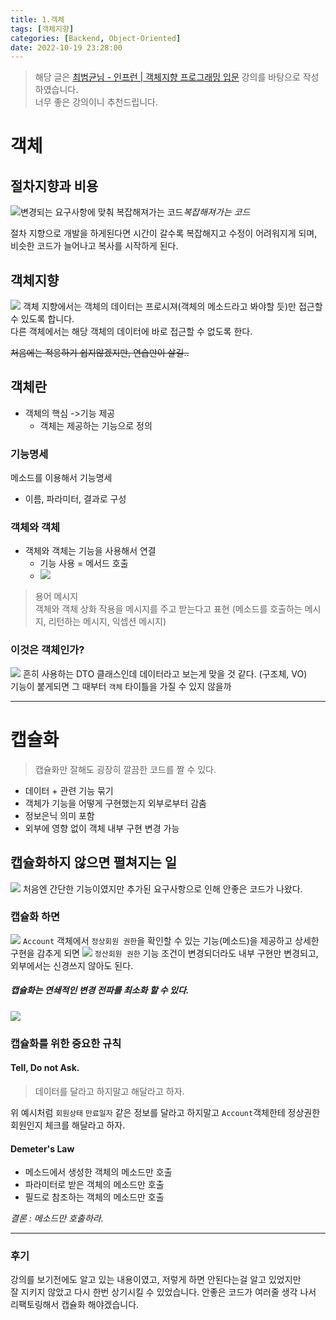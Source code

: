 ```yaml
---
title: 1.객체
tags: [객체지향]
categories: [Backend, Object-Oriented]
date: 2022-10-19 23:28:00
---
```


> 해당 글은 [최범균님 - 인프런 | 객체지향 프로그래밍 입문](https://www.inflearn.com/course/%EA%B0%9D%EC%B2%B4-%EC%A7%80%ED%96%A5-%ED%94%84%EB%A1%9C%EA%B7%B8%EB%9E%98%EB%B0%8D-%EC%9E%85%EB%AC%B8/dashboard) 강의를 바탕으로 작성하였습니다.   
> 너무 좋은 강의이니 추천드립니다.

# 객체
## 절차지향과 비용
![변경되는 요구사항에 맞춰 복잡해져가는 코드](/assets/img/Screen%20Shot%202022-10-19%20at%2023.27.02.png)_복잡해져가는 코드_

절차 지향으로 개발을 하게된다면 시간이 갈수록 복잡해지고 수정이 어려워지게 되며, 비슷한 코드가 늘어나고 복사를 시작하게 된다.

## 객체지향

![](/assets/img/Screen%20Shot%202022-10-19%20at%2023.31.40.png)
객체 지향에서는 객체의 데이터는 프로시져(객체의 메소드라고 봐야할 듯)만 접근할 수 있도록 합니다.   
다른 객체에서는 해당 객체의 데이터에 바로 접근할 수 없도록 한다.

~~처음에는 적응하기 쉽지않겠지만, 연습만이 살길..~~

## 객체란
- 객체의 핵심 ->기능 제공
	- 객체는 제공하는 기능으로 정의

### 기능명세
메소드를 이용해서 기능명세
- 이름, 파라미터, 결과로 구성

### 객체와 객체
- 객체와 객체는 기능을 사용해서 연결
	- 기능 사용 = 메서드 호출
	- ![](/assets/img/Screen%20Shot%202022-10-19%20at%2023.36.38.png)

> 용어 메시지   
> 객체와 객체 상화 작용을 메시지를 주고 받는다고 표현 (메소드를 호출하는 메시지, 리턴하는 메시지, 익셉션 메시지) 

### 이것은 객체인가?
![](/assets/img/Screen%20Shot%202022-10-19%20at%2023.38.58.png)
흔히 사용하는 DTO 클래스인데 데이터라고 보는게 맞을 것 같다. (구조체, VO)   
기능이 붙게되면 그 때부터 `객체` 타이틀을 가질 수 있지 않을까

---
# 캡슐화
> 캡슐화만 잘해도 굉장히 깔끔한 코드를 짤 수 있다.

- 데이터  + 관련 기능 묶기
- 객체가 기능을 어떻게 구현했는지 외부로부터 감춤
- 정보은닉 의미 포함
- 외부에 영향 없이 객체 내부 구현 변경 가능

## 캡슐화하지 않으면 펼쳐지는 일
![](Screen%20Shot%202022-10-19%20at%2023.43.34.png)
처음엔 간단한 기능이였지만 추가된 요구사항으로 인해 안좋은 코드가 나왔다.
### 캡슐화 하면
![](/assets/img/Screen%20Shot%202022-10-19%20at%2023.51.18.png)
`Account` 객체에서 `정상회원 권한`을 확인할 수 있는 기능(메소드)을 제공하고 상세한 구현을 감추게 되면 
![](/assets/img/Screen%20Shot%202022-10-19%20at%2023.52.37.png)
`정산회원 권한` 기능 조건이 변경되더라도 내부 구현만 변경되고, 외부에서는 신경쓰지 않아도 된다.

##### 캡슐화는 연쇄적인 변경 전파를 최소화 할 수  있다.
![](/assets/img/Screen%20Shot%202022-10-19%20at%2023.54.40.png)

### 캡슐화를 위한 중요한 규칙
#### Tell, Do not Ask.   
> 데이터를 달라고 하지말고 해달라고 하자. 

위 예시처럼 `회원상태` `만료일자` 같은 정보를 달라고 하지말고 `Account`객체한테 정상권한 회원인지 체크를 해달라고 하자.

#### Demeter's Law
- 메소드에서 생성한 객체의 메소드만 호출
- 파라미터로 받은 객체의 메소드만 호출
- 필드로 참조하는 객체의 메소드만 호출

*결론 : 메소드만 호출하라.*


---
### 후기
강의를 보기전에도 알고 있는 내용이였고, 저렇게 하면 안된다는걸 알고 있었지만   
잘 지키지 않았고 다시 한번 상기시킬 수 있었습니다.
안좋은 코드가 여러줄 생각 나서 리팩토링해서 캡슐화 해야겠습니다.


